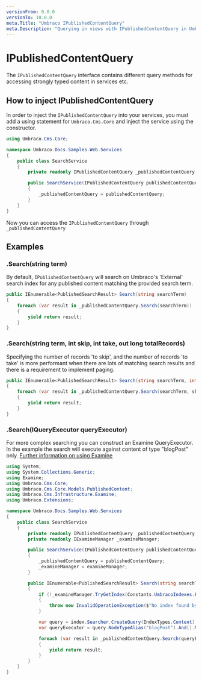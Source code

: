 ```yaml
---
versionFrom: 9.0.0
versionTo: 10.0.0
meta.Title: "Umbraco IPublishedContentQuery"
meta.Description: "Querying in views with IPublishedContentQuery in Umbraco"
---
```


# IPublishedContentQuery

The `IPublishedContentQuery` interface contains different query methods for accessing strongly typed content in services etc.

## How to inject IPublishedContentQuery

In order to inject the `IPublishedContentQuery` into your services, you must add a using statement for `Umbraco.Cms.Core` and inject the service using the constructor.

```C#
using Umbraco.Cms.Core;

namespace Umbraco.Docs.Samples.Web.Services
{
    public class SearchService
    {
        private readonly IPublishedContentQuery _publishedContentQuery;

        public SearchService(IPublishedContentQuery publishedContentQuery)
        {
            _publishedContentQuery = publishedContentQuery;
        }
    }
}
```

Now you can access the `IPublishedContentQuery` through `_publishedContentQuery`


## Examples

### .Search(string term)

By default, `IPublishedContentQuery` will search on Umbraco's 'External' search index for any published content matching the provided search term.

```csharp
public IEnumerable<PublishedSearchResult> Search(string searchTerm)
{
    foreach (var result in _publishedContentQuery.Search(searchTerm))
    {
        yield return result;
    }
}
```

### .Search(string term, int skip, int take, out long totalRecords)

Specifying the number of records 'to skip', and the number of records 'to take' is more performant when there are lots of matching search results and there is a requirement to implement paging.

```csharp
public IEnumerable<PublishedSearchResult> Search(string searchTerm, int skip = 5, int take = 10)
{
    foreach (var result in _publishedContentQuery.Search(searchTerm, skip, take, out long totalRecords))
    {
        yield return result;
    }
}
```

### .Search(IQueryExecutor queryExecutor)

For more complex searching you can construct an Examine QueryExecutor. In the example the search will execute against content of type "blogPost" only.
[Further information on using Examine](../searching/examine/quick-start.md#different-ways-to-query)

```csharp
using System;
using System.Collections.Generic;
using Examine;
using Umbraco.Cms.Core;
using Umbraco.Cms.Core.Models.PublishedContent;
using Umbraco.Cms.Infrastructure.Examine;
using Umbraco.Extensions;

namespace Umbraco.Docs.Samples.Web.Services
{
    public class SearchService
    {
        private readonly IPublishedContentQuery _publishedContentQuery;
        private readonly IExamineManager _examineManager;

        public SearchService(IPublishedContentQuery publishedContentQuery, IExamineManager examineManager)
        {
            _publishedContentQuery = publishedContentQuery;
            _examineManager = examineManager;
        }

        public IEnumerable<PublishedSearchResult> Search(string searchTerm)
        {
            if (!_examineManager.TryGetIndex(Constants.UmbracoIndexes.ExternalIndexName, out IIndex index))
            {
                throw new InvalidOperationException($"No index found by name{Constants.UmbracoIndexes.ExternalIndexName}");
            }

            var query = index.Searcher.CreateQuery(IndexTypes.Content);
            var queryExecutor = query.NodeTypeAlias("blogPost").And().ManagedQuery(searchTerm);

            foreach (var result in _publishedContentQuery.Search(queryExecutor))
            {
                yield return result;
            }
        }
    }
}
```

